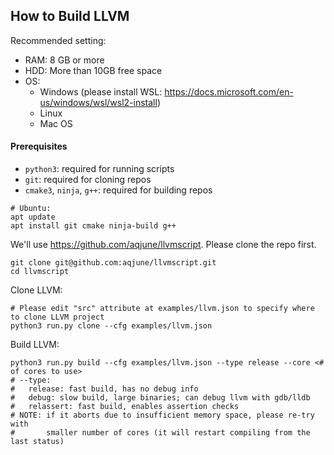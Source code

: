 ## How to Build LLVM

Recommended setting:
- RAM: 8 GB or more
- HDD: More than 10GB free space
- OS:
  - Windows (please install WSL: https://docs.microsoft.com/en-us/windows/wsl/wsl2-install)
  - Linux
  - Mac OS

#### Prerequisites

- `python3`: required for running scripts
- `git`: required for cloning repos
- `cmake3`, `ninja`, `g++`: required for building repos

```
# Ubuntu:
apt update
apt install git cmake ninja-build g++
```

We'll use https://github.com/aqjune/llvmscript. Please clone the repo first.

```
git clone git@github.com:aqjune/llvmscript.git
cd llvmscript
```

Clone LLVM:
```
# Please edit "src" attribute at examples/llvm.json to specify where to clone LLVM project
python3 run.py clone --cfg examples/llvm.json
```

Build LLVM:
```
python3 run.py build --cfg examples/llvm.json --type release --core <# of cores to use>
# --type:
#   release: fast build, has no debug info
#   debug: slow build, large binaries; can debug llvm with gdb/lldb
#   relassert: fast build, enables assertion checks
# NOTE: if it aborts due to insufficient memory space, please re-try with
#       smaller number of cores (it will restart compiling from the last status)
```
